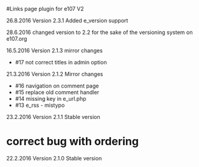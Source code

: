 #Links page plugin for e107 V2

26.8.2016 Version 2.3.1 
Added e_version support

28.6.2016 changed version to 2.2 for the sake of the versioning system on e107.org

16.5.2016 Version 2.1.3 mirror changes
- #17 not correct titles in admin option

21.3.2016 Version 2.1.2 Mirror changes
- #16 navigation on comment page
- #15 replace old comment handler
- #14 missing key in e_url.php   
- #13 e_rss - mistypo

23.2.2016 Version 2.1.1 Stable version
  # correct bug with ordering
  
22.2.2016 Version 2.1.0 Stable version
